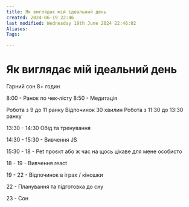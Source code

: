 ```yaml
---
title: Як виглядає мій ідеальний день
created: 2024-06-19 22:46
last modified: Wednesday 19th June 2024 22:46:02
Aliases:
Tags:

---
```

# Як виглядає мій ідеальний день

Гарний сон 8+ годин

8:00 - Ранок по чек-лісту 
8:50 - Медитація

Робота з 9 до 11 ранку
Відпочинок 30 хвилин
Робота з 11:30 до 13:30 ранку

13:30 - 14:30 Обід та тренування

14:30 - 15:30 - Вивчення JS

15:30 - 18 - Pet проєкт або ж час на щось цікаве для мене особисто

18 - 19 - Вивчення react

19 - 22 - Відпочинок в іграх / кіношки

22 - Планування та підготовка до сну

23 - Сон


